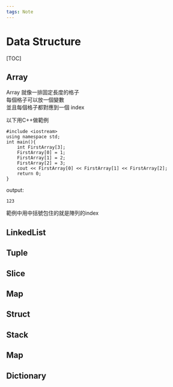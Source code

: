 ```yaml
---
tags: Note
---
```


# Data Structure

[TOC]

## Array

Array 就像一排固定長度的格子  
每個格子可以放一個變數  
並且每個格子都對應到一個 index  

以下用C++做範例  

```cpp=
#include <iostream>
using namespace std;
int main(){
    int FirstArray[3];
    FirstArray[0] = 1;
    FirstArray[1] = 2;
    FirstArray[2] = 3;
    cout << FirstArray[0] << FirstArray[1] << FirstArray[2];
    return 0;
}
```
output:
```
123
```

範例中用中括號包住的就是陣列的index  

## LinkedList

## Tuple

## Slice

## Map

## Struct

## Stack

## Map

## Dictionary